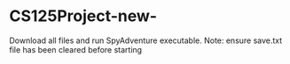 # CS125Project-new-
Download all files and run SpyAdventure executable. 
Note: ensure save.txt file has been cleared before starting
